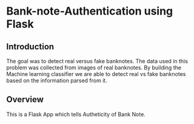 # Bank-note-Authentication using Flask

## Introduction

The goal was to detect real versus fake banknotes. The data used in this problem was collected from images of real banknotes. By building the Machine learning classifier we are able to detect real vs fake banknotes based on the information parsed from it.

## Overview

This is a Flask App which tells Autheticity of Bank Note.
